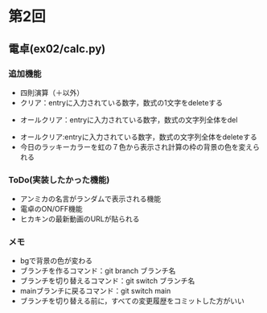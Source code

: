 # 第2回
## 電卓(ex02/calc.py)
### 追加機能
* 四則演算（＋以外）
* クリア：entryに入力されている数字，数式の1文字をdeleteする
- オールクリア：entryに入力されている数字，数式の文字列全体をdel
* オールクリア:entryに入力されている数字，数式の文字列全体をdeleteする
* 今日のラッキーカラーを虹の７色から表示され計算の枠の背景の色を変えられる

### ToDo(実装したかった機能)
* アンミカの名言がランダムで表示される機能
* 電卓のON/OFF機能
* ヒカキンの最新動画のURLが貼られる

### メモ
* bgで背景の色が変わる
* ブランチを作るコマンド：git branch ブランチ名
* ブランチを切り替えるコマンド：git switch ブランチ名
* mainブランチに戻るコマンド：git switch main
* ブランチを切り替える前に，すべての変更履歴をコミットした方がいい